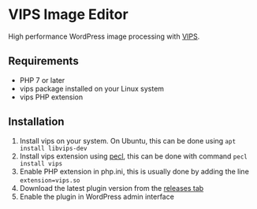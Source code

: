# VIPS Image Editor

High performance WordPress image processing with [VIPS](https://jcupitt.github.io/libvips/).

## Requirements

* PHP 7 or later
* vips package installed on your Linux system
* vips PHP extension

## Installation
 
1. Install vips on your system. On Ubuntu, this can be done using `apt install libvips-dev`
2. Install vips extension using [pecl](https://pecl.php.net/), this can be done with command `pecl install vips`
3. Enable PHP extension in php.ini, this is usually done by adding the line `extension=vips.so`
4. Download the latest plugin version from the [releases tab](https://github.com/CreunaFI/vips-image-editor/releases)
5. Enable the plugin in WordPress admin interface

